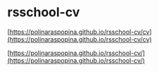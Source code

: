 # rsschool-cv
[https://polinaraspopina.github.io/rsschool-cv/cv](https://polinaraspopina.github.io/rsschool-cv/cv)

[https://polinaraspopina.github.io/rsschool-cv/](https://polinaraspopina.github.io/rsschool-cv/)
